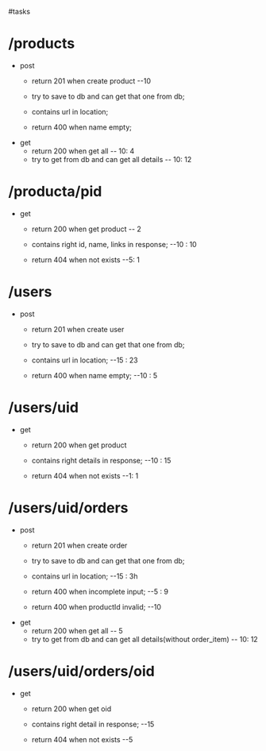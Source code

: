 #tasks
# /products
* post
	* return 201 when create product --10
	* try to save to db and can get that one from db;
	* contains url in location;

	* return 400 when name empty;
* get
	* return 200 when get all -- 10: 4
	* try to get from db and can get all details -- 10: 12


# /producta/pid
* get
	* return 200 when get product -- 2
	* contains right id, name, links in response;  --10 : 10

	* return 404 when not exists --5: 1

# /users
* post
	* return 201 when create user
	* try to save to db and can get that one from db;
	* contains url in location; --15 : 23

	* return 400 when name empty; --10 : 5


# /users/uid
* get
	* return 200 when get product
	* contains right details in response;  --10 : 15

	* return 404 when not exists --1: 1

# /users/uid/orders
* post
	* return 201 when create order
	* try to save to db and can get that one from db;
	* contains url in location; --15 : 3h

	* return 400 when incomplete input;  --5 : 9
	* return 400 when productId invalid; --10
* get
	* return 200 when get all -- 5
	* try to get from db and can get all details(without order_item) -- 10: 12


# /users/uid/orders/oid
* get
	* return 200 when get oid
	* contains right detail in response;  --15

	* return 404 when not exists --5
